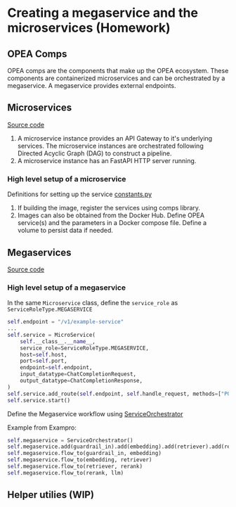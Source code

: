# Creating a megaservice and the microservices (Homework)

## OPEA Comps
OPEA comps are the components that make up the OPEA ecosystem. These components are containerized microservices and can be orchestrated by a megaservice. A megaservice provides external endpoints.

## Microservices
[Source code](https://github.com/opea-project/GenAIComps/tree/main/comps/cores/mega)
1. A microservice instance provides an API Gateway to it's underlying services. The microservice instances are orchestrated following Directed Acyclic Graph (DAG) to construct a pipeline.
2. A microservice instance has an FastAPI HTTP server running. 

### High level setup of a microservice
Definitions for setting up the service [constants.py](https://github.com/opea-project/GenAIComps/blob/main/comps/cores/mega/constants.py)
1. If building the image, register the services using comps library.
2. Images can also be obtained from the Docker Hub. Define OPEA service(s) and the parameters in a Docker compose file. Define a volume to persist data if needed.

## Megaservices
[Source code](https://github.com/opea-project/GenAIComps/tree/main/comps/cores/mega)

### High level setup of a megaservice
In the same `Microservice` class, define the `service_role` as `ServiceRoleType.MEGASERVICE`
```python
self.endpoint = "/v1/example-service"
...
self.service = MicroService(
    self.__class__.__name__,
    service_role=ServiceRoleType.MEGASERVICE,
    host=self.host,
    port=self.port,
    endpoint=self.endpoint,
    input_datatype=ChatCompletionRequest,
    output_datatype=ChatCompletionResponse,
)
self.service.add_route(self.endpoint, self.handle_request, methods=["POST"])
self.service.start()
```

Define the Megaservice workflow using [ServiceOrchestrator](https://github.com/opea-project/GenAIComps/blob/main/comps/cores/mega/orchestrator.py)

Example from Exampro:

```python
self.megaservice = ServiceOrchestrator()
self.megaservice.add(guardrail_in).add(embedding).add(retriever).add(rerank).add(llm)
self.megaservice.flow_to(guardrail_in, embedding)
self.megaservice.flow_to(embedding, retriever)
self.megaservice.flow_to(retriever, rerank)
self.megaservice.flow_to(rerank, llm)
```

## Helper utilies (WIP)
